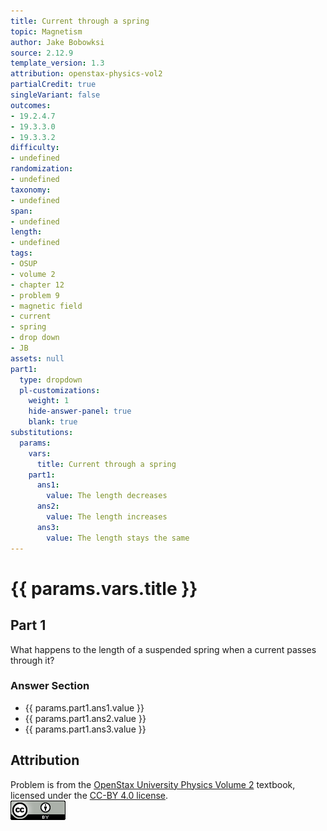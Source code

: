 ```yaml
---
title: Current through a spring
topic: Magnetism
author: Jake Bobowksi
source: 2.12.9
template_version: 1.3
attribution: openstax-physics-vol2
partialCredit: true
singleVariant: false
outcomes:
- 19.2.4.7
- 19.3.3.0
- 19.3.3.2
difficulty:
- undefined
randomization:
- undefined
taxonomy:
- undefined
span:
- undefined
length:
- undefined
tags:
- OSUP
- volume 2
- chapter 12
- problem 9
- magnetic field
- current
- spring
- drop down
- JB
assets: null
part1:
  type: dropdown
  pl-customizations:
    weight: 1
    hide-answer-panel: true
    blank: true
substitutions:
  params:
    vars:
      title: Current through a spring
    part1:
      ans1:
        value: The length decreases
      ans2:
        value: The length increases
      ans3:
        value: The length stays the same
---
```

# {{ params.vars.title }}

## Part 1

What happens to the length of a suspended spring when a current passes through it?

### Answer Section

- {{ params.part1.ans1.value }}
- {{ params.part1.ans2.value }}
- {{ params.part1.ans3.value }}

## Attribution

Problem is from the [OpenStax University Physics Volume 2](https://openstax.org/details/books/university-physics-volume-2) textbook, licensed under the [CC-BY 4.0 license](https://creativecommons.org/licenses/by/4.0/).<br>![Image representing the Creative Commons 4.0 BY license.](https://raw.githubusercontent.com/firasm/bits/master/by.png)